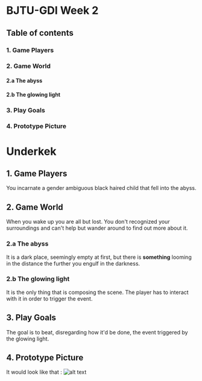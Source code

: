# BJTU-GDI Week 2
## Table of contents
### 1. Game Players
### 2. Game World
#### 2.a The abyss
#### 2.b The glowing light
### 3. Play Goals
### 4. Prototype Picture

# Underkek
## 1. Game Players
You incarnate a gender ambiguous black haired child that fell into the abyss.

## 2. Game World
When you wake up you are all but lost. You don't recognized your surroundings and can't help but wander around to find out more about it.

### 2.a The abyss
It is a dark place, seemingly empty at first, but there is __something__ looming in the distance the further you engulf in the darkness.

### 2.b The glowing light
It is the only thing that is composing the scene. The player has to interact with it in order to trigger the event.

## 3. Play Goals
The goal is to beat, disregarding how it'd be done, the event triggered by the glowing light.

## 4. Prototype Picture
It would look like that :
![alt text](https://raw.githubusercontent.com/oborotev/BJTU-GDI/week2/pictures/prototype.png)